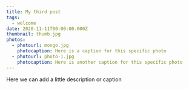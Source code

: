 ```yaml
---
title: My third post
tags:
  - welcome
date: 2020-11-11T00:00:00.000Z
thumbnail: thumb.jpg
photos:
  - photourl: mongo.jpg
    photocaption: Here is a caption for this specific photo
  - photourl: photo-1.jpg
    photocaption: Here is another caption for this specific photo
---
```

Here we can add a little description or caption
